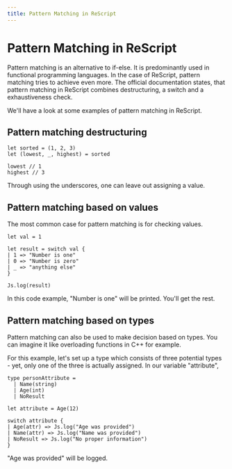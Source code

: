```yaml
---
title: Pattern Matching in ReScript
---
```



# Pattern Matching in ReScript

Pattern matching is an alternative to if-else. It is predominantly used in functional programming languages. 
In the case of ReScript, pattern matching tries to achieve even more. The official documentation states, that pattern matching
in ReScript combines destructuring, a switch and a exhaustiveness check. 

We'll have a look at some examples of pattern matching in ReScript. 

## Pattern matching destructuring 

```rescript
let sorted = (1, 2, 3)
let (lowest, _, highest) = sorted

lowest // 1
highest // 3
```

Through using the underscores, one can leave out assigning a value. 

## Pattern matching based on values 

The most common case for pattern matching is for checking values. 

```rescript
let val = 1

let result = switch val {
| 1 => "Number is one"
| 0 => "Number is zero"
| _ => "anything else"
}

Js.log(result)
```
In this code example, "Number is one" will be printed. You'll get the rest. 

## Pattern matching based on types

Pattern matching can also be used to make decision based on types. You can imagine it like overloading functions in C++ for example. 

For this example, let's set up a type which consists of three potential types - yet, only one of the three is actually assigned. 
In our variable "attribute", 
```rescript
type personAttribute =
  | Name(string)
  | Age(int)
  | NoResult

let attribute = Age(12)

switch attribute {
| Age(attr) => Js.log("Age was provided")
| Name(attr) => Js.log("Name was provided")
| NoResult => Js.log("No proper information")
}
```
"Age was provided" will be logged. 

